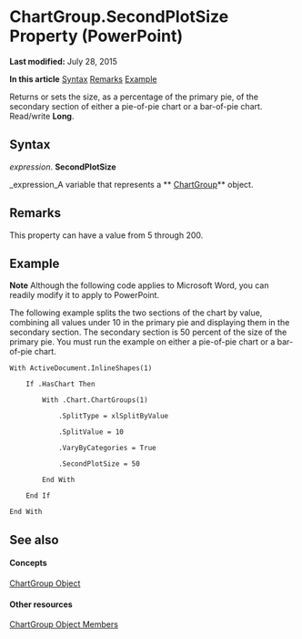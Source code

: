 
# ChartGroup.SecondPlotSize Property (PowerPoint)

 **Last modified:** July 28, 2015

 **In this article**
 [Syntax](#sectionSection0)
 [Remarks](#sectionSection1)
 [Example](#sectionSection2)


Returns or sets the size, as a percentage of the primary pie, of the secondary section of either a pie-of-pie chart or a bar-of-pie chart. Read/write  **Long**.


## Syntax
<a name="sectionSection0"> </a>

 _expression_. **SecondPlotSize**

 _expression_A variable that represents a  ** [ChartGroup](5caa5855-bd69-3fbc-f601-504e431a42e9.md)** object.


## Remarks
<a name="sectionSection1"> </a>

This property can have a value from 5 through 200. 


## Example
<a name="sectionSection2"> </a>




 **Note**  Although the following code applies to Microsoft Word, you can readily modify it to apply to PowerPoint.

The following example splits the two sections of the chart by value, combining all values under 10 in the primary pie and displaying them in the secondary section. The secondary section is 50 percent of the size of the primary pie. You must run the example on either a pie-of-pie chart or a bar-of-pie chart.




```
With ActiveDocument.InlineShapes(1)

    If .HasChart Then

        With .Chart.ChartGroups(1)

            .SplitType = xlSplitByValue

            .SplitValue = 10

            .VaryByCategories = True

            .SecondPlotSize = 50

        End With

    End If

End With
```


## See also
<a name="sectionSection2"> </a>


#### Concepts


 [ChartGroup Object](5caa5855-bd69-3fbc-f601-504e431a42e9.md)
#### Other resources


 [ChartGroup Object Members](76d0d11d-b693-d3b2-01ae-007f4e16d515.md)
